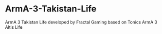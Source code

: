# ArmA-3-Takistan-Life
ArmA 3 Takistan Life developed by Fractal Gaming based on Tonics ArmA 3 Altis Life

